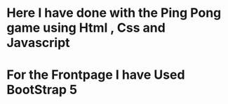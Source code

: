 # Here I have done with the Ping Pong game using Html , Css and Javascript
# For the Frontpage I have Used BootStrap 5
